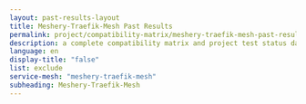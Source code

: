 ```yaml
---
layout: past-results-layout
title: Meshery-Traefik-Mesh Past Results
permalink: project/compatibility-matrix/meshery-traefik-mesh-past-results
description: a complete compatibility matrix and project test status dashboard.
language: en
display-title: "false"
list: exclude
service-mesh: "meshery-traefik-mesh"
subheading: Meshery-Traefik-Mesh
---
```

